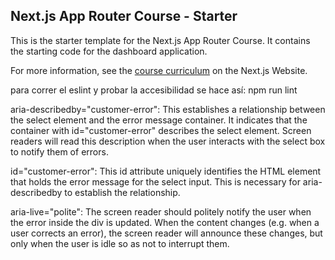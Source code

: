 ## Next.js App Router Course - Starter

This is the starter template for the Next.js App Router Course. It contains the starting code for the dashboard application.

For more information, see the [course curriculum](https://nextjs.org/learn) on the Next.js Website.

para correr el eslint y probar la accesibilidad se hace así:
    npm run lint


aria-describedby="customer-error": This establishes a relationship between the select element and the error message container. It indicates that the container with id="customer-error" describes the select element. Screen readers will read this description when the user interacts with the select box to notify them of errors.

id="customer-error": This id attribute uniquely identifies the HTML element that holds the error message for the select input. This is necessary for aria-describedby to establish the relationship.

aria-live="polite": The screen reader should politely notify the user when the error inside the div is updated. When the content changes (e.g. when a user corrects an error), the screen reader will announce these changes, but only when the user is idle so as not to interrupt them.